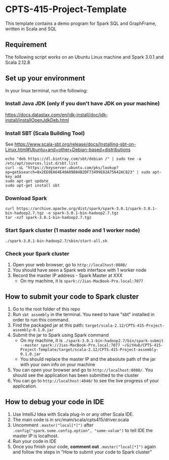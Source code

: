 # CPTS-415-Project-Template

This template contains a demo program for Spark SQL and GraphFrame, written in Scala and SQL

## Requirement

The following script works on an Ubuntu Linux machine and Spark 3.0.1 and Scala 2.12.8

## Set up your environment

In your linux terminal, run the following:

### Install Java JDK (only if you don't have JDK on your machine)

https://docs.datastax.com/en/jdk-install/doc/jdk-install/installOpenJdkDeb.html

### Install SBT (Scala Building Tool)

See https://www.scala-sbt.org/release/docs/Installing-sbt-on-Linux.html#Ubuntu+and+other+Debian-based+distributions

```
echo "deb https://dl.bintray.com/sbt/debian /" | sudo tee -a /etc/apt/sources.list.d/sbt.list
curl -sL "https://keyserver.ubuntu.com/pks/lookup?op=get&search=0x2EE0EA64E40A89B84B2DF73499E82A75642AC823" | sudo apt-key add
sudo apt-get update
sudo apt-get install sbt
```

### Download Spark

```
curl https://archive.apache.org/dist/spark/spark-3.0.1/spark-3.0.1-bin-hadoop2.7.tgz -o spark-3.0.1-bin-hadoop2.7.tgz
tar -xzf spark-3.0.1-bin-hadoop2.7.tgz
```

### Start Spark cluster (1 master node and 1 worker node)

```
./spark-3.0.1-bin-hadoop2.7/sbin/start-all.sh
```

### Check your Spark cluster

1. Open your web browser, go to `http://localhost:8080/`
2. You should have seen a Spark web interface with 1 worker node
3. Record the master IP address - Spark Master at XXX
	- On my machine, it is `spark://Jias-MacBook-Pro.local:7077`


## How to submit your code to Spark cluster
1. Go to the root folder of this repo
2. Run ```sbt assembly``` in the terminal. You need to have "sbt" installed in order to run this command.
3. Find the packaged jar at this path: `target/scala-2.12/CPTS-415-Project-assembly-0.1.0.jar`
4. Submit the jar to Spark using Spark command
	- On my machine, it is `./spark-3.0.1-bin-hadoop2.7/bin/spark-submit --master spark://Jias-MacBook-Pro.local:7077 ~/GitHub/CPTS-415-Project-Template/target/scala-2.12/CPTS-415-Project-assembly-0.1.0.jar`
	- You should replace the master IP and the absolute path of the jar with your own info on your machine
5. You can open your browser and go to `http://localhost:8080/`. You should see the application has been submitted to the cluster
6. You can go to `http://localhost:4040/` to see the live progress of your application.

## How to debug your code in IDE

1. Use IntelliJ Idea with Scala plug-in or any other Scala IDE.
2. The main code is in src/main/scala/cpts415/driver.scala
3. Uncomment ```.master("local[*]")``` after ```.config("spark.some.config.option", "some-value")``` to tell IDE the master IP is localhost.
4. Run your code in IDE
5. Once you finish your code, **comment out** ```.master("local[*]")``` again and follow the steps in "How to submit your code to Spark cluster"